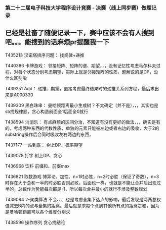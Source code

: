 ### 第二十二届电子科技大学程序设计竞赛 - 决赛（线上同步赛）做题记录

已经是社畜了随便记录一下，赛中应该不会有人搜到吧。。。能搜到的话麻烦pr提醒我一下
----

T435213 汉诺塔排序问题：
找规律+递推

T440386 卡牌游戏：
邻接矩阵、矩阵的谱、期望，，，没有记忆性考虑马尔科夫过程，对每个状态分别考虑期望，实际上就是邻接矩阵的性质，题解说的是DP，没什么区别啦

T439251 Add：
递推、期望，直接考虑最终结果时的递推关系列方程，最后求出来是A000330

T439309 黑白珠串：
曼哈顿距离最小生成树？不太确定（并不是），，，其实也是sb找规律题，贪心构造前面全1后面全0就行

T438594 消消乐：
有点麻烦的区间分治，不知道有没有更好的做法，，，确实是有的，考虑两种东西的代数性质，单独的元素只能被左边或者右边的吸收，大于2的substring操作后会同时吸收左右两边的东西，

T437177 一站到底：
树上DP、概率期望

T439078 打字
树上DP、贪心

T436968 饮料
前缀和、前缀max

T436821 取数游戏
博弈论、加性。n=1时必胜，n=2时必胜（保证了奇数），n=3时存在大于总和一半的时必胜否则必败，后面也一样，也就是不能让合并后出现过半的，总数作为势能每次都是-1，所以每次合并最小的就行不涉及整数规划

T439084 2-聚类算法
不会、、、也是考虑全集下选点的影响，最后发现是两两总权值减去B内的点与全集的距离。最后就是求每个点到其他所有点的距离之和，因为是曼哈顿距离可以各个维度分别求

T438596 操作序列
贪心找结论

